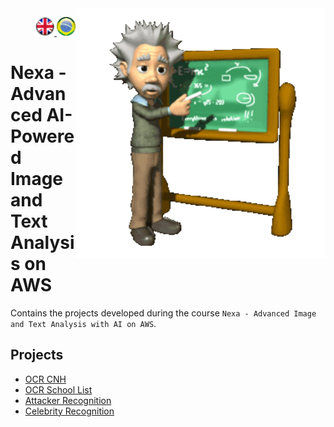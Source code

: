 <img src="./img/gif v1.gif" min-width="400px" max-width="400px" width="400px" align="right" alt="Computador iuriCode">
<p>
  <div align="right"> 
<a href="./readme.md"> <img src="./img/LogoUK.png" alt="Logo UK" width="30"/></a><a href="./leiame.md"> <img src="./img/logoBrazil.png" alt="Logo Brasil" width="30"/> </a>
</div>
  <H1><b>Nexa - Advanced AI-Powered Image and Text Analysis on AWS </b> </H1>
  
</p> 

Contains the projects developed during the course `Nexa - Advanced Image and Text Analysis with AI on AWS`.

## Projects

- [OCR CNH](./ocr_cnh/)
- [OCR School List](./ocr_lista_escolar/)
- [Attacker Recognition](./reconhecimento_atacantes/)
- [Celebrity Recognition](./reconhecimento_celebridades/)
